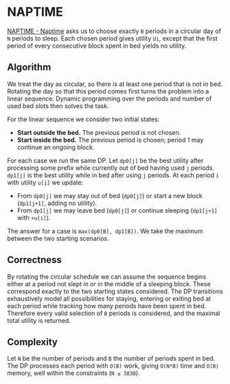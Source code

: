 # NAPTIME

[NAPTIME - Naptime](https://www.spoj.com/problems/NAPTIME/) asks us to choose exactly `B` periods in a circular day of `N` periods to sleep.  Each chosen period gives utility `Ui`, except that the first period of every consecutive block spent in bed yields no utility.

## Algorithm

We treat the day as circular, so there is at least one period that is not in bed.  Rotating the day so that this period comes first turns the problem into a linear sequence.  Dynamic programming over the periods and number of used bed slots then solves the task.

For the linear sequence we consider two initial states:

* **Start outside the bed.** The previous period is not chosen.
* **Start inside the bed.** The previous period is chosen; period 1 may continue an ongoing block.

For each case we run the same DP.  Let `dp0[j]` be the best utility after processing some prefix while currently out of bed having used `j` periods.  `dp1[j]` is the best utility while in bed after using `j` periods.  At each period `i` with utility `u[i]` we update:

* From `dp0[j]` we may stay out of bed (`dp0[j]`) or start a new block (`dp1[j+1]`, adding no utility).
* From `dp1[j]` we may leave bed (`dp0[j]`) or continue sleeping (`dp1[j+1]` with `+u[i]`).

The answer for a case is `max(dp0[B], dp1[B])`.  We take the maximum between the two starting scenarios.

## Correctness

By rotating the circular schedule we can assume the sequence begins either at a period not slept in or in the middle of a sleeping block.  These correspond exactly to the two starting states considered.  The DP transitions exhaustively model all possibilities for staying, entering or exiting bed at each period while tracking how many periods have been spent in bed.  Therefore every valid selection of `B` periods is considered, and the maximal total utility is returned.

## Complexity

Let `N` be the number of periods and `B` the number of periods spent in bed.  The DP processes each period with `O(B)` work, giving `O(N*B)` time and `O(B)` memory, well within the constraints (`N ≤ 3830`).

